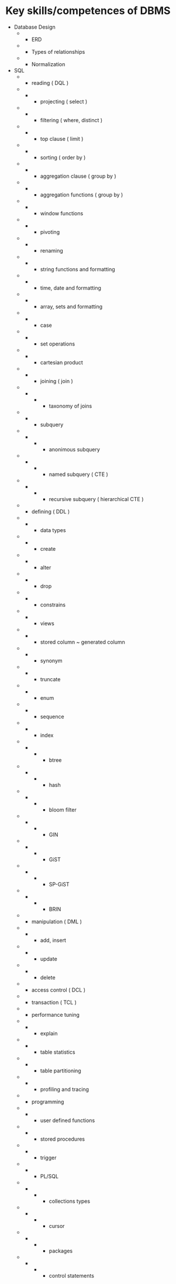 # Key skills/competences of DBMS

- Database Design
  - - ERD
  - - Types of relationships
  - - Normalization
- SQL
  - - reading ( DQL )
  - - - projecting ( select )
  - - - filtering ( where, distinct )
  - - - top clause ( limit )
  - - - sorting ( order by )
  - - - aggregation clause ( group by )
  - - - aggregation functions ( group by )
  - - - window functions
  - - - pivoting
  - - - renaming
  - - - string functions and formatting
  - - - time, date and formatting
  - - - array, sets and formatting
  - - - case
  - - - set operations
  - - - cartesian product
  - - - joining ( join )
  - - - - taxonomy of joins
  - - - subquery
  - - - - anonimous subquery
  - - - - named subquery ( CTE )
  - - - - recursive subquery ( hierarchical CTE )
  - - defining ( DDL )
  - - - data types
  - - - create
  - - - alter
  - - - drop
  - - - constrains
  - - - views
  - - - stored column ~ generated column
  - - - synonym
  - - - truncate
  - - - enum
  - - - sequence
  - - - index
  - - - - btree
  - - - - hash
  - - - - bloom filter
  - - - - GIN
  - - - - GiST
  - - - - SP-GiST
  - - - - BRIN
  - - manipulation ( DML )
  - - - add, insert
  - - - update
  - - - delete
  - - access control ( DCL )
  - - transaction ( TCL )
  - - performance tuning
  - - - explain
  - - - table statistics
  - - - table partitioning
  - - - profiling and tracing
  - - programming
  - - - user defined functions
  - - - stored procedures
  - - - trigger
  - - - PL/SQL
  - - - - collections types
  - - - - cursor
  - - - - packages
  - - - - control statements
